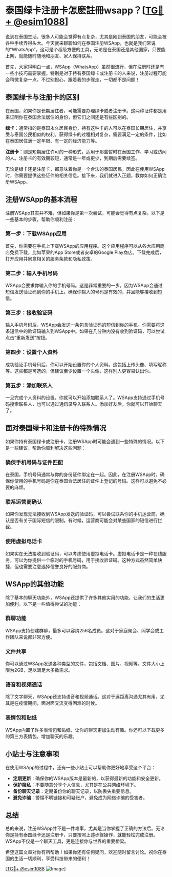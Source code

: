 # 泰国绿卡注册卡怎麽註冊wsapp？[[TG💪+ @esim1088](https://t.me/s/esim1088)]

说到在泰国生活，很多人可能会觉得有点复杂，尤其是刚到泰国的朋友，可能会被各种手续弄得头大。今天就来聊聊如何在泰国注册WSApp，也就是我们常说的“WhatsApp”。这可是个超级方便的工具，无论是在泰国还是其他国家，只要能上网，就能随时随地和朋友、家人保持联系。

首先，大家得明白一点，WSApp（WhatsApp）虽然很流行，但在注册时还是有一些小技巧需要掌握。特别是对于持有泰国绿卡或注册卡的人来说，注册过程可能会稍微复杂一点。不过别担心，跟着我的步骤走，一切都不是问题！

## 泰国绿卡与注册卡的区别

在泰国，如果你是长期居住者，可能需要办理绿卡或者注册卡。这两种证件都是用来证明你在泰国合法居住的身份，但它们之间还是有些区别的。

**绿卡**：通常指的是泰国永久居民身份，持有这种卡的人可以在泰国长期居住，并享受与泰国公民相似的权利。获得绿卡的过程相对复杂，需要满足一定的条件，比如在泰国居住满一定年限、有一定的经济能力等。

**注册卡**：则是短期居住许可的一种形式，适用于那些暂时在泰国工作、学习或访问的人。注册卡的有效期较短，通常是一年或更少，到期后需要续签。

无论是绿卡还是注册卡，都意味着你是一个合法的泰国居民，因此在使用WSApp时，你需要提供这些证件的相关信息。接下来，我们就进入正题，教你如何正确注册WSApp。

## 注册WSApp的基本流程

注册WSApp其实并不难，但如果你是第一次尝试，可能会觉得有点复杂。以下是一些基本的步骤，帮助你顺利注册：

### 第一步：下载WSApp应用

首先，你需要在手机上下载WSApp的应用程序。这个应用程序可以从各大应用商店免费下载，比如苹果的App Store或者安卓的Google Play商店。下载完成后，打开应用并同意相关的服务条款和隐私政策。

### 第二步：输入手机号码

WSApp会要求你输入你的手机号码。这是非常重要的一步，因为WSApp会通过短信发送验证码到你的手机上。确保你输入的号码是有效的，并且能够接收到短信。

### 第三步：接收验证码

输入手机号码后，WSApp会发送一条包含验证码的短信到你的手机。你需要将这条短信中的验证码输入到WSApp中。如果在几分钟内没有收到验证码，可以尝试点击“重新发送”按钮。

### 第四步：设置个人资料

成功验证手机号码后，你可以开始设置你的个人资料。这包括上传头像、填写昵称等。这些都是可选的，但建议至少设置一个头像，这样别人更容易认出你。

### 第五步：添加联系人

一旦完成个人资料的设置，你就可以开始添加联系人了。WSApp支持通过手机号码搜索联系人，也可以通过通讯录导入联系人。添加好友后，你就可以开始聊天了。

## 面对泰国绿卡和注册卡的特殊情况

如果你持有泰国绿卡或注册卡，注册WSApp时可能会遇到一些特殊的情况。以下是一些建议，帮助你顺利解决这些问题：

### 确保手机号码与证件匹配

在泰国，手机号码通常与你的身份证件绑定在一起。因此，在注册WSApp时，确保你使用的手机号码是你在泰国合法居住的证件上登记的号码。这样可以避免不必要的麻烦。

### 联系运营商确认

如果你发现无法接收到WSApp发送的验证码，可以尝试联系你的手机运营商，确认是否有关于国际短信的限制。有时候，运营商可能会对某些国家的短信进行拦截。

### 使用虚拟电话卡

如果实在无法接收到验证码，可以考虑使用虚拟电话卡。虚拟电话卡是一种在线服务，可以为你提供一个临时的手机号码，用于接收验证码。这种方式虽然简单快捷，但也需要注意选择信誉良好的服务商。

## WSApp的其他功能

除了基本的聊天功能外，WSApp还提供了许多其他实用的功能，让我们的生活更加便利。以下是一些值得尝试的功能：

### 群聊功能

WSApp支持创建群聊，最多可以容纳256名成员。这对于家庭聚会、同学会或工作团队来说都非常方便。

### 文件共享

你可以通过WSApp发送各种类型的文件，包括文档、图片、视频等。文件大小上限为2GB，足以满足大多数需求。

### 语音和视频通话

除了文字聊天，WSApp还支持语音和视频通话。这对于远距离沟通尤其有用，尤其是在疫情期间，面对面交流变得困难的时候。

### 表情包和贴纸

WSApp内置了许多表情包和贴纸，让你的聊天更加生动有趣。你还可以下载更多的第三方表情包，增加聊天的乐趣。

## 小贴士与注意事项

在使用WSApp的过程中，还有一些小贴士可以帮助你更好地享受这个平台：

- **定期更新**：确保你的WSApp版本是最新的，以获得最新的功能和安全更新。
- **保护隐私**：不要随意分享个人信息，尤其是在公共网络环境下。
- **备份聊天记录**：定期备份你的聊天记录，以防丢失重要信息。
- **避免诈骗**：警惕不明链接和可疑账户，避免成为网络诈骗的受害者。

## 总结

总的来说，注册WSApp并不是一件难事，尤其是当你掌握了正确的方法后。无论你是持有泰国绿卡还是注册卡，只要按照上述步骤操作，就能轻松完成注册。WSApp不仅是一个聊天工具，更是连接你与世界的重要桥梁。

希望这篇文章对你有所帮助！如果你还有任何疑问，欢迎随时留言讨论。祝你在泰国的生活一切顺利，享受科技带来的便利！

[[TG💪+ @esim1088](https://t.me/s/esim1088) ![Image](https://i.postimg.cc/4NQfJmqS/Snipaste-2025-05-13-00-14-12.png)]